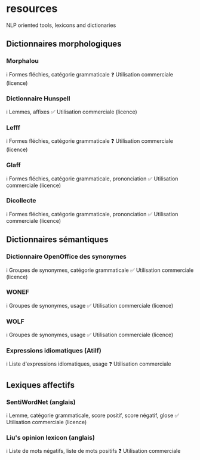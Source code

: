 # resources
NLP oriented tools, lexicons and dictionaries

## Dictionnaires morphologiques
### Morphalou
:information_source: Formes fléchies, catégorie grammaticale
:question: Utilisation commerciale (licence)
 
### Dictionnaire Hunspell
:information_source: Lemmes, affixes
:white_check_mark: Utilisation commerciale (licence)

### Lefff
:information_source: Formes fléchies, catégorie grammaticale
:question: Utilisation commerciale (licence)

### Glaff
:information_source: Formes fléchies, catégorie grammaticale, prononciation
:white_check_mark: Utilisation commerciale (licence)

### Dicollecte
 :information_source: Formes fléchies, catégorie grammaticale, prononciation
 :white_check_mark: Utilisation commerciale (licence)
 


## Dictionnaires sémantiques
### Dictionnaire OpenOffice des synonymes
:information_source: Groupes de synonymes, catégorie grammaticale
:white_check_mark: Utilisation commerciale (licence)
 
### WONEF
:information_source: Groupes de synonymes, usage
:white_check_mark: Utilisation commerciale (licence)
 
### WOLF
:information_source: Groupes de synonymes, usage
:white_check_mark: Utilisation commerciale (licence)

### Expressions idiomatiques (Atilf)
:information_source: Liste d'expressions idiomatiques, usage
:question: Utilisation commerciale


## Lexiques affectifs
### SentiWordNet (anglais)
:information_source: Lemme, catégorie grammaticale, score positif, score négatif, glose
:white_check_mark: Utilisation commerciale (licence)
 
### Liu's opinion lexicon (anglais)
:information_source: Liste de mots négatifs, liste de mots positifs
:question: Utilisation commerciale